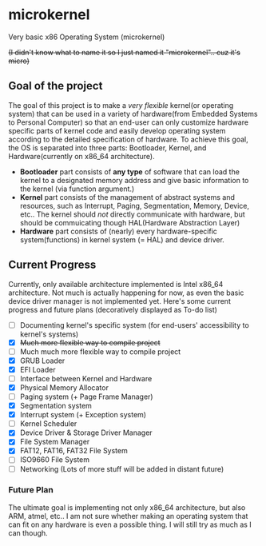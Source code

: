 # microkernel
Very basic x86 Operating System (microkernel)

~~(I didn't know what to name it so I just named it "microkernel".. cuz it's micro)~~
## Goal of the project
The goal of this project is to make a *very flexible* kernel(or operating system) that can be used in a variety of hardware(from Embedded Systems to Personal Computer) so that an end-user can only customize hardware specific parts of kernel code and easily develop operating system according to the detailed specification of hardware.
To achieve this goal, the OS is separated into three parts: Bootloader, Kernel, and Hardware(currently on x86_64 architecture). 
- **Bootloader** part consists of **any type** of software that can load the kernel to a designated memory address and give basic information to the kernel (via function argument.)
- **Kernel** part consists of the management of abstract systems and resources, such as Interrupt, Paging, Segmentation, Memory, Device, etc.. The kernel should *not* directly communicate with hardware, but should be commuicating though HAL(Hardware Abstraction Layer) 
- **Hardware** part consists of (nearly) every hardware-specific system(functions) in kernel system (= HAL) and device driver.

## Current Progress
Currently, only available architecture implemented is Intel x86_64 architecture. Not much is actually happening for now, as even the basic device driver manager is not implemented yet.
Here's some current progress and future plans (decoratively displayed as To-do list)
- [ ] Documenting kernel's specific system (for end-users' accessibility to kernel's systems)
- [X] ~~Much more flexible way to compile project~~
- [ ] Much much more flexible way to compile project
- [X] GRUB Loader
- [X] EFI Loader
- [ ] Interface between Kernel and Hardware
- [X] Physical Memory Allocator
- [ ] Paging system (+ Page Frame Manager)
- [X] Segmentation system
- [X] Interrupt system (+ Exception system)
- [ ] Kernel Scheduler
- [X] Device Driver & Storage Driver Manager
- [X] File System Manager
- [X] FAT12, FAT16, FAT32 File System
- [ ] ISO9660 File System
- [ ] Networking
(Lots of more stuff will be added in distant future)

### Future Plan
The ultimate goal is implementing not only x86_64 architecture, but also ARM, atmel, etc.. I am not sure whether making an operating system that can fit on any hardware is even a possible thing. I will still try as much as I can though. 
